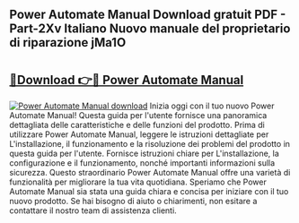 ## Power Automate Manual Download gratuit PDF - Part-2Xv Italiano Nuovo manuale del proprietario di riparazione jMa1O

# <h2><a href="http://dfa9qcb.blite.top/?on=Power+Automate+Manual">🔗Download 👉🔴 Power Automate Manual</a></h2>

[![Power Automate Manual download](https://i.imgur.com/lujVjoI.png)](http://dfa9qcb.blite.top/?on=Power+Automate+Manual)
Inizia oggi con il tuo nuovo Power Automate Manual! Questa guida per l'utente fornisce una panoramica dettagliata delle caratteristiche e delle funzioni del prodotto. Prima di utilizzare Power Automate Manual, leggere le istruzioni dettagliate per L'installazione, il funzionamento e la risoluzione dei problemi del prodotto in questa guida per l'utente. Fornisce istruzioni chiare per L'installazione, la configurazione e il funzionamento, nonché importanti informazioni sulla sicurezza. Questo straordinario Power Automate Manual offre una varietà di funzionalità per migliorare la tua vita quotidiana. Speriamo che Power Automate Manual sia stata una guida chiara e concisa per iniziare con il tuo nuovo prodotto. Se hai bisogno di aiuto o chiarimenti, non esitare a contattare il nostro team di assistenza clienti.
